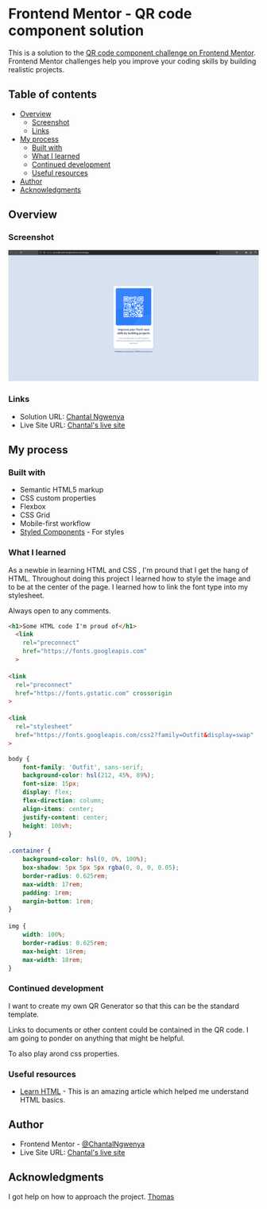 # Frontend Mentor - QR code component solution

This is a solution to the [QR code component challenge on Frontend Mentor](https://www.frontendmentor.io/challenges/qr-code-component-iux_sIO_H). Frontend Mentor challenges help you improve your coding skills by building realistic projects. 

## Table of contents

- [Overview](#overview)
  - [Screenshot](#screenshot)
  - [Links](#links)
- [My process](#my-process)
  - [Built with](#built-with)
  - [What I learned](#what-i-learned)
  - [Continued development](#continued-development)
  - [Useful resources](#useful-resources)
- [Author](#author)
- [Acknowledgments](#acknowledgments)


## Overview

### Screenshot

![Design of the qr code](./screenshot.png)


### Links

- Solution URL: [Chantal Ngwenya](https://github.com/ChantalNgwenya)
- Live Site URL: [Chantal's live site](https://vercel.com/chantalngwenyas-projects/qr-code-card-component)

## My process

### Built with

- Semantic HTML5 markup
- CSS custom properties
- Flexbox
- CSS Grid
- Mobile-first workflow
- [Styled Components](https://styled-components.com/) - For styles

### What I learned

As a newbie in learning HTML and CSS , I'm pround that I get the hang of HTML. 
Throughout doing this project I learned how to style the image and to be at the center of the page. 
I learned how to link the font type into my stylesheet.

Always open to any comments.

```html
<h1>Some HTML code I'm proud of</h1>
  <link 
    rel="preconnect" 
    href="https://fonts.googleapis.com"
  >

<link
  rel="preconnect" 
  href="https://fonts.gstatic.com" crossorigin
>

<link
  rel="stylesheet"
  href="https://fonts.googleapis.com/css2?family=Outfit&display=swap" 
>
```
```css
body {
    font-family: 'Outfit', sans-serif;
	background-color: hsl(212, 45%, 89%);
	font-size: 15px;
	display: flex;
	flex-direction: column;
	align-items: center;
	justify-content: center;
	height: 100vh;
}

.container {
	background-color: hsl(0, 0%, 100%);
	box-shadow: 5px 5px 5px rgba(0, 0, 0, 0.05);
	border-radius: 0.625rem;
	max-width: 17rem;
	padding: 1rem;
	margin-bottom: 1rem;
}

img {
	width: 100%;
	border-radius: 0.625rem;
	max-height: 18rem;
	max-width: 18rem;
}
```

### Continued development

I want to create my own QR Generator so that this can be the standard template.

Links to documents or other content could be contained in the QR code. I am going to ponder on anything that might be helpful.

To also play arond css properties.

### Useful resources

- [Learn HTML](https://developer.mozilla.org/en-US/docs/Learn/HTML/Tables/Basics) - This is an amazing article which helped me understand HTML basics.


## Author

- Frontend Mentor - [@ChantalNgwenya](https://www.frontendmentor.io/profile/ChantalNgwenya)
- Live Site URL: [Chantal's live site](https://vercel.com/chantalngwenyas-projects/qr-code-card-component)


## Acknowledgments

I got help on how to approach the project.
[Thomas](https://youtu.be/JFyMWwOxHYM?si=VlTKqYgJspuweGd7)

